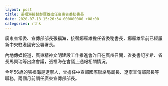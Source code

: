 ```yaml
---
layout: post
title: 張福海接替鄭雁雄擔任廣東省委秘書長
date: 2020-07-18 15:26:34.000000000 +08:00
categories: rthk
---
```


廣東省常委、宣傳部部長張福海，接替鄭雁雄擔任省委秘書長，鄭雁雄早前已經履新中央駐港國安公署署長。

內地傳媒報道，廣東精神文明建設工作推進會昨日在廣州召開，省委書記李希、省長馬興瑞等出席會議，張福海在會議上通報相關情況。

今年56歲的張福海是遼寧人，曾擔任中宣部國際聯絡局局長、遼寧宣傳部部長等職務，兩個月前調任廣東宣傳部部長。
